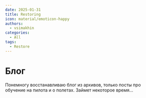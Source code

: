 ```yaml
---
date: 2025-01-31
title: Restoring
icon: material/emoticon-happy 
authors:
  - vsimakhin
categories:
  - All
tags:
  - Restore
---
```


# Блог

Понемногу восстанавливаю блог из архивов, только посты про обучение на пилота и о полетах. Займет некоторое время...
